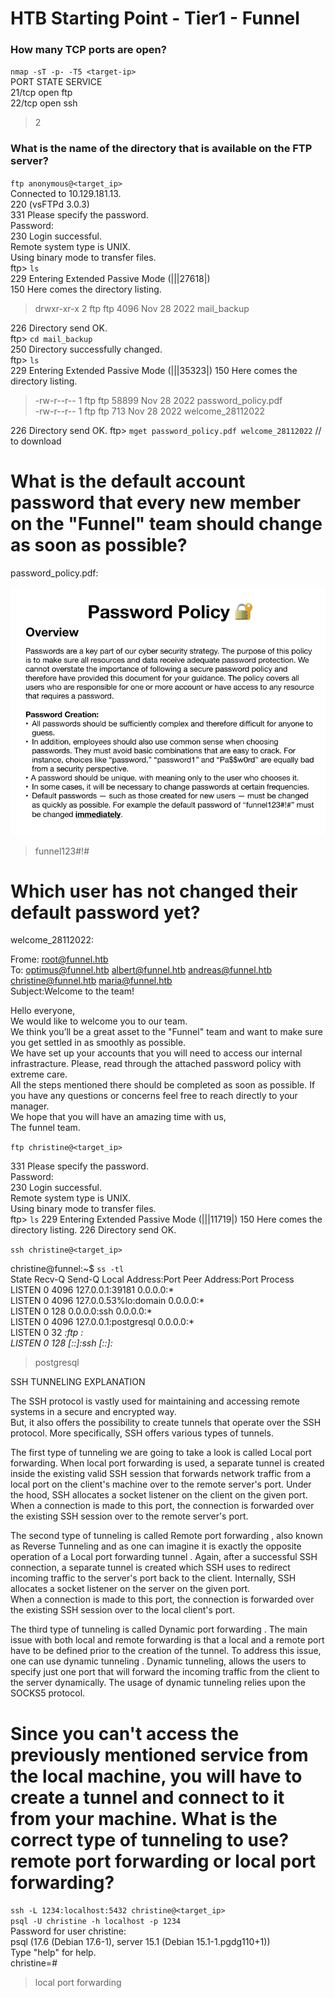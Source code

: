 # HTB Starting Point - Tier1 - Funnel 
### How many TCP ports are open?
  `nmap -sT -p- -T5 <target-ip>`  
  PORT   STATE SERVICE  
  21/tcp open  ftp  
  22/tcp open  ssh  
> 2

### What is the name of the directory that is available on the FTP server?
  `ftp anonymous@<target_ip>`  
  Connected to 10.129.181.13.  
  220 (vsFTPd 3.0.3)  
  331 Please specify the password.  
  Password:   
  230 Login successful.  
  Remote system type is UNIX.  
  Using binary mode to transfer files.  
  ftp> `ls`  
  229 Entering Extended Passive Mode (|||27618|)  
  150 Here comes the directory listing.
> drwxr-xr-x    2 ftp      ftp          4096 Nov 28  2022 mail_backup

  226 Directory send OK.    
  ftp> `cd mail_backup`  
  250 Directory successfully changed.  
  ftp> `ls`  
  229 Entering Extended Passive Mode (|||35323|)
  150 Here comes the directory listing.
> -rw-r--r--    1 ftp      ftp         58899 Nov 28  2022 password_policy.pdf  
> -rw-r--r--    1 ftp      ftp           713 Nov 28  2022 welcome_28112022

  226 Directory send OK.
  ftp> `mget password_policy.pdf welcome_28112022` // to download  

# What is the default account password that every new member on the "Funnel" team should change as soon as possible?

password_policy.pdf:

![screenshot](./img/password_policy.png)

> funnel123#!#

# Which user has not changed their default password yet?

welcome_28112022: 

Frome: root@funnel.htb  
To: optimus@funnel.htb albert@funnel.htb andreas@funnel.htb christine@funnel.htb maria@funnel.htb  
Subject:Welcome to the team!  

Hello everyone,  
We would like to welcome you to our team.   
We think you’ll be a great asset to the "Funnel" team and want to make sure you get settled in as smoothly as   possible.  
We have set up your accounts that you will need to access our internal infrastracture. Please, read through the   attached password policy with extreme care.  
All the steps mentioned there should be completed as soon as possible. If you have any questions or concerns   feel free to reach directly to your manager.   
We hope that you will have an amazing time with us,  
The funnel team.   

`ftp christine@<target_ip>` 

331 Please specify the password.  
Password:   
230 Login successful.  
Remote system type is UNIX.  
Using binary mode to transfer files.  
ftp> `ls`
229 Entering Extended Passive Mode (|||11719|)
150 Here comes the directory listing.
226 Directory send OK.

`ssh christine@<target_ip>`

christine@funnel:~$ `ss -tl`  
State      Recv-Q      Send-Q      Local Address:Port      Peer Address:Port      Process  
LISTEN      0          4096         127.0.0.1:39181            0.0.0.0:*  
LISTEN      0          4096         127.0.0.53%lo:domain       0.0.0.0:*  
LISTEN      0          128          0.0.0.0:ssh                0.0.0.0:*  
LISTEN      0          4096         127.0.0.1:postgresql       0.0.0.0:*  
LISTEN      0          32           *:ftp                      *:*  
LISTEN      0          128          [::]:ssh                   [::]:*  

> postgresql

SSH TUNNELING EXPLANATION

The SSH protocol is vastly used for maintaining and accessing remote systems in a secure and encrypted way.  
But, it also offers the possibility to create tunnels that operate over the SSH protocol. More specifically, SSH offers various types of tunnels.  

The first type of tunneling we are going to take a look is called Local port forwarding. When local port forwarding is used, a separate tunnel is created inside the existing valid SSH session that forwards network traffic from a local port on the client's machine over to the remote server's port. Under the hood, SSH allocates a socket listener on the client on the given port. When a  connection is made to this port, the connection is forwarded over the existing SSH session over to the remote server's port.  

The second type of tunneling is called Remote port forwarding , also known as Reverse Tunneling and as one can imagine it is exactly the opposite operation of a Local port forwarding tunnel . Again, after a successful SSH connection, a separate tunnel is created which SSH uses to redirect incoming traffic to the server's port back to the client. Internally, SSH allocates a socket listener on the server on the given port.  
When a connection is made to this port, the connection is forwarded over the existing SSH session over to the local client's port.  

The third type of tunneling is called Dynamic port forwarding . The main issue with both local and remote forwarding is that a local and a remote port have to be defined prior to the creation of the tunnel. To address this issue, one can use dynamic tunneling . Dynamic tunneling, allows the users to specify just one port that will forward the incoming traffic from the client to the server dynamically. The usage of dynamic tunneling relies upon the SOCKS5 protocol.  

# Since you can't access the previously mentioned service from the local machine, you will have to create a tunnel and connect to it from your machine. What is the correct type of tunneling to use? remote port forwarding or local port forwarding?  

`ssh -L 1234:localhost:5432 christine@<target_ip>`  
`psql -U christine -h localhost -p 1234`  
  Password for user christine:   
  psql (17.6 (Debian 17.6-1), server 15.1 (Debian 15.1-1.pgdg110+1))  
  Type "help" for help.  
  christine=#   

> local port forwarding





